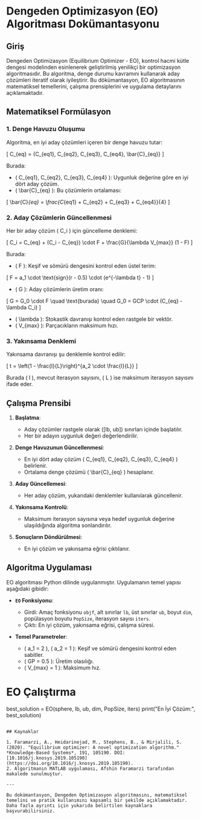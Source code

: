# Dengeden Optimizasyon (EO) Algoritması Dokümantasyonu

## Giriş

Dengeden Optimizasyon (Equilibrium Optimizer - EO), kontrol hacmi kütle dengesi modelinden esinlenerek geliştirilmiş yenilikçi bir optimizasyon algoritmasıdır. Bu algoritma, denge durumu kavramını kullanarak aday çözümleri iteratif olarak iyileştirir. Bu dökümantasyon, EO algoritmasının matematiksel temellerini, çalışma prensiplerini ve uygulama detaylarını açıklamaktadır.

## Matematiksel Formülasyon

### 1. Denge Havuzu Oluşumu
Algoritma, en iyi aday çözümleri içeren bir denge havuzu tutar:

\[
C_{eq} = \{C_{eq1}, C_{eq2}, C_{eq3}, C_{eq4}, \bar{C}_{eq}\}
\]

Burada:
- \( C_{eq1}, C_{eq2}, C_{eq3}, C_{eq4} \): Uygunluk değerine göre en iyi dört aday çözüm.
- \( \bar{C}_{eq} \): Bu çözümlerin ortalaması:

\[
\bar{C}_{eq} = \frac{C_{eq1} + C_{eq2} + C_{eq3} + C_{eq4}}{4}
\]

### 2. Aday Çözümlerin Güncellenmesi
Her bir aday çözüm \( C_i \) için güncelleme denklemi:

\[
C_i = C_{eq} + (C_i - C_{eq}) \cdot F + \frac{G}{\lambda V_{max}} (1 - F)
\]

Burada:
- \( F \): Keşif ve sömürü dengesini kontrol eden üstel terim:

\[
F = a_1 \cdot \text{sign}(r - 0.5) \cdot (e^{-\lambda t} - 1)
\]

- \( G \): Aday çözümlerin üretim oranı:

\[
G = G_0 \cdot F \quad \text{burada} \quad G_0 = GCP \cdot (C_{eq} - \lambda C_i)
\]

- \( \lambda \): Stokastik davranışı kontrol eden rastgele bir vektör.
- \( V_{max} \): Parçacıkların maksimum hızı.

### 3. Yakınsama Denklemi
Yakınsama davranışı şu denklemle kontrol edilir:

\[
t = \left(1 - \frac{l}{L}\right)^{a_2 \cdot \frac{l}{L}}
\]

Burada \( l \), mevcut iterasyon sayısını, \( L \) ise maksimum iterasyon sayısını ifade eder.

## Çalışma Prensibi

1. **Başlatma**:
    - Aday çözümler rastgele olarak \([lb, ub]\) sınırları içinde başlatılır.
    - Her bir adayın uygunluk değeri değerlendirilir.

2. **Denge Havuzunun Güncellenmesi**:
    - En iyi dört aday çözüm \( C_{eq1}, C_{eq2}, C_{eq3}, C_{eq4} \) belirlenir.
    - Ortalama denge çözümü \( \bar{C}_{eq} \) hesaplanır.

3. **Aday Güncellemesi**:
    - Her aday çözüm, yukarıdaki denklemler kullanılarak güncellenir.

4. **Yakınsama Kontrolü**:
    - Maksimum iterasyon sayısına veya hedef uygunluk değerine ulaşıldığında algoritma sonlandırılır.

5. **Sonuçların Döndürülmesi**:
    - En iyi çözüm ve yakınsama eğrisi çıktılanır.

## Algoritma Uygulaması

EO algoritması Python dilinde uygulanmıştır. Uygulamanın temel yapısı aşağıdaki gibidir:

- **`EO` Fonksiyonu**:
  - Girdi: Amaç fonksiyonu `objf`, alt sınırlar `lb`, üst sınırlar `ub`, boyut `dim`, popülasyon boyutu `PopSize`, iterasyon sayısı `iters`.
  - Çıktı: En iyi çözüm, yakınsama eğrisi, çalışma süresi.

- **Temel Parametreler**:
  - \( a_1 = 2 \), \( a_2 = 1 \): Keşif ve sömürü dengesini kontrol eden sabitler.
  - \( GP = 0.5 \): Üretim olasılığı.
  - \( V_{max} = 1 \): Maksimum hız.

# EO Çalıştırma
best_solution = EO(sphere, lb, ub, dim, PopSize, iters)
print("En İyi Çözüm:", best_solution)
```

## Kaynaklar

1. Faramarzi, A., Heidarinejad, M., Stephens, B., & Mirjalili, S. (2020). "Equilibrium optimizer: A novel optimization algorithm." *Knowledge-Based Systems*, 191, 105190. DOI: [10.1016/j.knosys.2019.105190](https://doi.org/10.1016/j.knosys.2019.105190).
2. Algoritmanın MATLAB uygulaması, Afshin Faramarzi tarafından makalede sunulmuştur.

---

Bu dokümantasyon, Dengeden Optimizasyon algoritmasını, matematiksel temelini ve pratik kullanımını kapsamlı bir şekilde açıklamaktadır. Daha fazla ayrıntı için yukarıda belirtilen kaynaklara başvurabilirsiniz.

